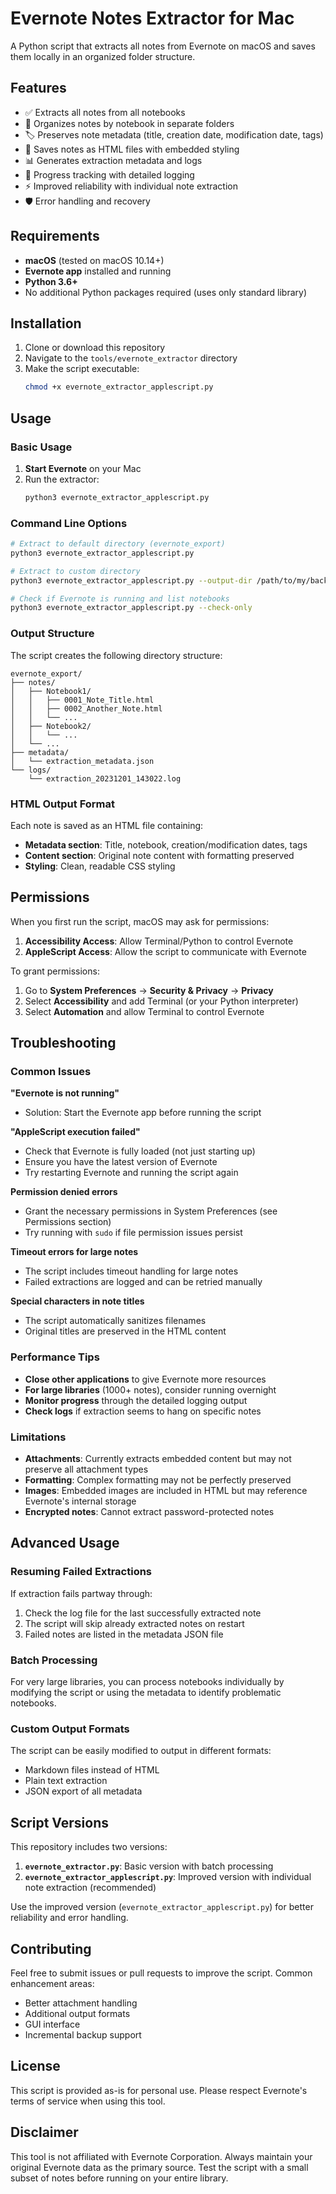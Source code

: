 # Evernote Notes Extractor for Mac

A Python script that extracts all notes from Evernote on macOS and saves them locally in an organized folder structure.

## Features

- ✅ Extracts all notes from all notebooks
- 📁 Organizes notes by notebook in separate folders
- 🏷️ Preserves note metadata (title, creation date, modification date, tags)
- 📝 Saves notes as HTML files with embedded styling
- 📊 Generates extraction metadata and logs
- 🔄 Progress tracking with detailed logging
- ⚡ Improved reliability with individual note extraction
- 🛡️ Error handling and recovery

## Requirements

- **macOS** (tested on macOS 10.14+)
- **Evernote app** installed and running
- **Python 3.6+**
- No additional Python packages required (uses only standard library)

## Installation

1. Clone or download this repository
2. Navigate to the `tools/evernote_extractor` directory
3. Make the script executable:
   ```bash
   chmod +x evernote_extractor_applescript.py
   ```

## Usage

### Basic Usage

1. **Start Evernote** on your Mac
2. Run the extractor:
   ```bash
   python3 evernote_extractor_applescript.py
   ```

### Command Line Options

```bash
# Extract to default directory (evernote_export)
python3 evernote_extractor_applescript.py

# Extract to custom directory
python3 evernote_extractor_applescript.py --output-dir /path/to/my/backup

# Check if Evernote is running and list notebooks
python3 evernote_extractor_applescript.py --check-only
```

### Output Structure

The script creates the following directory structure:

```
evernote_export/
├── notes/
│   ├── Notebook1/
│   │   ├── 0001_Note_Title.html
│   │   ├── 0002_Another_Note.html
│   │   └── ...
│   ├── Notebook2/
│   │   └── ...
│   └── ...
├── metadata/
│   └── extraction_metadata.json
└── logs/
    └── extraction_20231201_143022.log
```

### HTML Output Format

Each note is saved as an HTML file containing:
- **Metadata section**: Title, notebook, creation/modification dates, tags
- **Content section**: Original note content with formatting preserved
- **Styling**: Clean, readable CSS styling

## Permissions

When you first run the script, macOS may ask for permissions:

1. **Accessibility Access**: Allow Terminal/Python to control Evernote
2. **AppleScript Access**: Allow the script to communicate with Evernote

To grant permissions:
1. Go to **System Preferences** → **Security & Privacy** → **Privacy**
2. Select **Accessibility** and add Terminal (or your Python interpreter)
3. Select **Automation** and allow Terminal to control Evernote

## Troubleshooting

### Common Issues

**"Evernote is not running"**
- Solution: Start the Evernote app before running the script

**"AppleScript execution failed"**
- Check that Evernote is fully loaded (not just starting up)
- Ensure you have the latest version of Evernote
- Try restarting Evernote and running the script again

**Permission denied errors**
- Grant the necessary permissions in System Preferences (see Permissions section)
- Try running with `sudo` if file permission issues persist

**Timeout errors for large notes**
- The script includes timeout handling for large notes
- Failed extractions are logged and can be retried manually

**Special characters in note titles**
- The script automatically sanitizes filenames
- Original titles are preserved in the HTML content

### Performance Tips

- **Close other applications** to give Evernote more resources
- **For large libraries** (1000+ notes), consider running overnight
- **Monitor progress** through the detailed logging output
- **Check logs** if extraction seems to hang on specific notes

### Limitations

- **Attachments**: Currently extracts embedded content but may not preserve all attachment types
- **Formatting**: Complex formatting may not be perfectly preserved
- **Images**: Embedded images are included in HTML but may reference Evernote's internal storage
- **Encrypted notes**: Cannot extract password-protected notes

## Advanced Usage

### Resuming Failed Extractions

If extraction fails partway through:
1. Check the log file for the last successfully extracted note
2. The script will skip already extracted notes on restart
3. Failed notes are listed in the metadata JSON file

### Batch Processing

For very large libraries, you can process notebooks individually by modifying the script or using the metadata to identify problematic notebooks.

### Custom Output Formats

The script can be easily modified to output in different formats:
- Markdown files instead of HTML
- Plain text extraction
- JSON export of all metadata

## Script Versions

This repository includes two versions:

1. **`evernote_extractor.py`**: Basic version with batch processing
2. **`evernote_extractor_applescript.py`**: Improved version with individual note extraction (recommended)

Use the improved version (`evernote_extractor_applescript.py`) for better reliability and error handling.

## Contributing

Feel free to submit issues or pull requests to improve the script. Common enhancement areas:
- Better attachment handling
- Additional output formats
- GUI interface
- Incremental backup support

## License

This script is provided as-is for personal use. Please respect Evernote's terms of service when using this tool.

## Disclaimer

This tool is not affiliated with Evernote Corporation. Always maintain your original Evernote data as the primary source. Test the script with a small subset of notes before running on your entire library. 